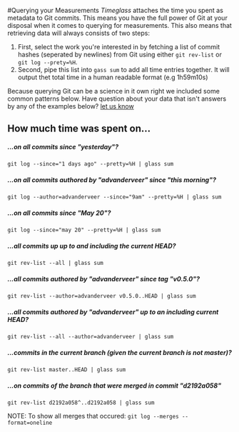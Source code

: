 #Querying your Measurements
_Timeglass_ attaches the time you spent as metadata to Git commits. This means you have the full power of Git at your disposal when it comes to querying for measurements. This also means that retrieving data will always consists of two steps: 

1. First, select the work you're interested in by fetching a list of commit hashes (seperated by newlines) from Git using either `git rev-list` or `git log --prety=%H`.
2. Second, pipe this list into `gass sum` to add all time entries together. It will output thet total time in a human readable format (e.g 1h59m10s)

Because querying Git can be a science in it own right we included some common patterns below. Have question about your data that isn't answers by any of the examples below? [let us know](https://github.com/timeglass/glass/issues/9)

## How much time was spent on...

##### ...on all commits since "yesterday"?
	git log --since="1 days ago" --pretty=%H | glass sum

##### ...on all commits authored by "advanderveer" since "this morning"?
	git log --author=advanderveer --since="9am" --pretty=%H | glass sum

##### ...on all commits since "May 20"?
	git log --since="may 20" --pretty=%H | glass sum

##### ...all commits up up to and including the current HEAD?
	git rev-list --all | glass sum

##### ...all commits authored by "advanderveer" since tag "v0.5.0"?
	git rev-list --author=advanderveer v0.5.0..HEAD | glass sum

##### ...all commits authored by "advanderveer" up to an including current HEAD?
	git rev-list --all --author=advanderveer | glass sum

##### ...commits in the current branch (given the current branch is not master)?
	git rev-list master..HEAD | glass sum

##### ...on commits of the branch that were merged in commit "d2192a058"
	git rev-list d2192a058^..d2192a058 | glass sum

NOTE: To show all merges that occured: `git log --merges --format=oneline`



